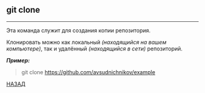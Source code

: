 ## **git clone**
---
Эта команда служит для создания копии репозитория.

Клонировать можно как локальный *(находящийся на вашем компьютере)*, так и удалённый *(находящийся в сети)* репозиторий.

***Пример:***

>git clone https://github.com/avsudnichnikov/example



[НАЗАД](./README.md)